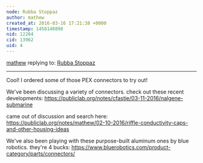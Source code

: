 ```yaml
---
node: Rubba Stoppaz
author: mathew
created_at: 2016-03-16 17:21:38 +0000
timestamp: 1458148898
nid: 12204
cid: 13962
uid: 4
---
```




[mathew](../profile/mathew) replying to: [Rubba Stoppaz](../notes/donblair/09-08-2015/rubba-stoppaz)

----
Cool! I ordered some of those PEX connectors to try out!

We've been discussing a variety of connectors.  check out these recent developments:
https://publiclab.org/notes/cfastie/03-11-2016/nalgene-submarine

came out of discussion and search here:
https://publiclab.org/notes/mathew/02-10-2016/riffle-conductivity-caps-and-other-housing-ideas

We've also been playing with these purpose-built aluminum ones by blue robotics. they're 4 bucks:
https://www.bluerobotics.com/product-category/parts/connectors/

